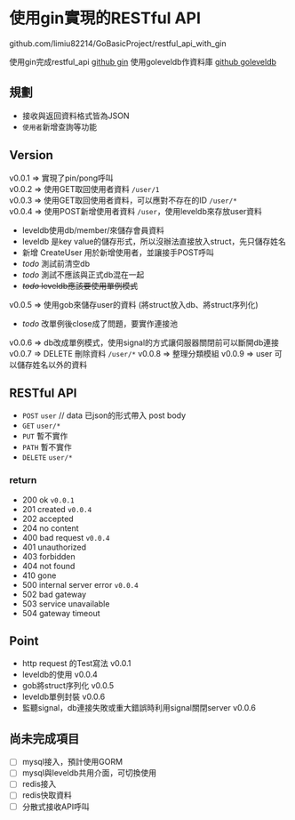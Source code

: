 # 使用gin實現的RESTful API

github.com/limiu82214/GoBasicProject/restful_api_with_gin

使用gin完成restful_api
[github gin](https://github.com/gin-gonic/gin)
使用goleveldb作資料庫
[github goleveldb](https://github.com/syndtr/goleveldb)

## 規劃

* 接收與返回資料格式皆為JSON
* `使用者`新增查詢等功能

## Version

v0.0.1 => 實現了pin/pong呼叫  
v0.0.2 => 使用GET取回使用者資料 `/user/1`  
v0.0.3 => 使用GET取回使用者資料，可以應對不存在的ID `/user/*`  
v0.0.4 => 使用POST新增使用者資料 `/user`，使用leveldb來存放user資料  

* leveldb使用db/member/來儲存會員資料
* leveldb 是key value的儲存形式，所以沒辦法直接放入struct，先只儲存姓名
* 新增 CreateUser 用於新增使用者，並讓接手POST呼叫
* *todo* 測試前清空db
* *todo* 測試不應該與正式db混在一起
* ~~*todo* leveldb應該要使用單例模式~~

v0.0.5 => 使用gob來儲存user的資料 (將struct放入db、將struct序列化)

* *todo* 改單例後close成了問題，要實作連接池

v0.0.6 => db改成單例模式，使用signal的方式讓伺服器關閉前可以斷開db連接
v0.0.7 => DELETE 刪除資料 `/user/*`
v0.0.8 => 整理分類模組
v0.0.9 => user 可以儲存姓名以外的資料


## RESTful API

* `POST` `user` // data 已json的形式帶入 post body
* `GET` `user/*`
* `PUT` 暫不實作
* `PATH` 暫不實作
* `DELETE` `user/*`

### return

* 200 ok `v0.0.1`
* 201 created `v0.0.4`
* 202 accepted
* 204 no content
* 400 bad request `v0.0.4`
* 401 unauthorized
* 403 forbidden
* 404 not found
* 410 gone
* 500 internal server error `v0.0.4`
* 502 bad gateway
* 503 service unavailable
* 504 gateway timeout

## Point

* http request 的Test寫法 v0.0.1
* leveldb的使用 v0.0.4
* gob將struct序列化 v0.0.5
* leveldb單例封裝 v0.0.6
* 監聽signal，db連接失敗或重大錯誤時利用signal關閉server v0.0.6

## 尚未完成項目
* [ ] mysql接入，預計使用GORM
* [ ] mysql與leveldb共用介面，可切換使用
* [ ] redis接入
* [ ] redis快取資料
* [ ] 分散式接收API呼叫
